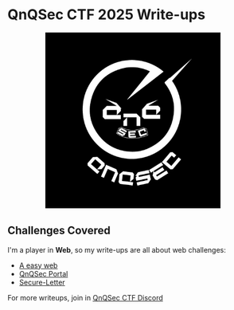 # QnQSec CTF 2025 Write-ups

<p style="text-align: center;">
<img src="./qnqsec-cover.jpg" alt="QnQSec CTF 2025" style="width: 70%; height: auto;">
</p>

## Challenges Covered

I'm a player in **Web**, so my write-ups are all about web challenges:

- [A easy web](./a-easy-web/README.md)
- [QnQSec Portal](./qnqsec-portal/README.md)
- [Secure-Letter](./secure-letter/README.md)

For more writeups, join in [QnQSec CTF Discord](https://discord.gg/q5UNp7kgWm)
